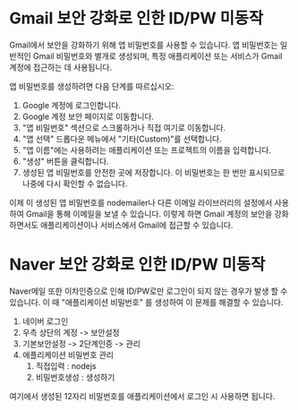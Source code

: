 # Gmail 보안 강화로 인한 ID/PW 미동작
Gmail에서 보안을 강화하기 위해 앱 비밀번호를 사용할 수 있습니다. 앱 비밀번호는 일반적인 Gmail 비밀번호와 별개로 생성되며, 특정 애플리케이션 또는 서비스가 Gmail 계정에 접근하는 데 사용됩니다.

앱 비밀번호를 생성하려면 다음 단계를 따르십시오:

1. Google 계정에 로그인합니다.
2. Google 계정 보안 페이지로 이동합니다.
3. "앱 비밀번호" 섹션으로 스크롤하거나 직접 여기로 이동합니다.
4. "앱 선택" 드롭다운 메뉴에서 "기타(Custom)"를 선택합니다.
5. "앱 이름"에는 사용하려는 애플리케이션 또는 프로젝트의 이름을 입력합니다.
6. "생성" 버튼을 클릭합니다.
7. 생성된 앱 비밀번호를 안전한 곳에 저장합니다. 이 비밀번호는 한 번만 표시되므로 나중에 다시 확인할 수 없습니다.

이제 이 생성된 앱 비밀번호를 nodemailer나 다른 이메일 라이브러리의 설정에서 사용하여 Gmail을 통해 이메일을 보낼 수 있습니다. 이렇게 하면 Gmail 계정의 보안을 강화하면서도 애플리케이션이나 서비스에서 Gmail에 접근할 수 있습니다.


# Naver 보안 강화로 인한 ID/PW 미동작
Naver메일 또한 이차인증으로 인해 ID/PW로만 로그인이 되지 않는 경우가 발생 할 수 있습니다. 이 때 "애플리케이션 비밀번호" 를 생성하여 이 문제를 해결할 수 있습니다.

1. 네이버 로그인
2. 우측 상단의 계정 -> 보안설정
3. 기본보안설정 -> 2단계인증 -> 관리
4. 애플리케이션 비밀번호 관리
   1. 직접입력 : nodejs
   2. 비밀번호생성 : 생성하기

여기에서 생성된 12자리 비밀번호를 애플리케이션에서 로그인 시 사용하면 됩니다.
